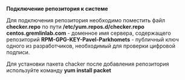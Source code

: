 **Подключение репозитория к системе**

Для подключения репозитория необходимо поместить файл **checker.repo** по пути **/etc/yum.repos.d/checker.repo** 
**centos.gremlinlab.com** - доменное имя сервера, содержащего репозиторий **RPM-GPG-KEY-Pavel-Parkhomets** - публичный ключ одного из разработчиков, необходимый для проверки цифровой подписи.

Для установки пакета chacker после добавления репозитория используйте команду **yum install packet**
